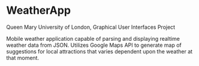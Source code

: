 # WeatherApp

Queen Mary University of London, Graphical User Interfaces Project

Mobile weather application capable of parsing and displaying realtime weather data from JSON. Utilizes Google Maps API to generate map of suggestions for local attractions that varies dependent upon the weather at that moment.
